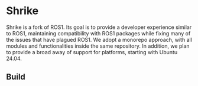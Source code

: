 # Shrike

Shrike is a fork of ROS1. Its goal is to provide a developer experience similar to ROS1, maintaining compatibility with ROS1 packages while fixing many of the issues that have plagued ROS1.
We adopt a monorepo approach, with all modules and functionalities inside the same repository.
In addition, we plan to provide a broad away of support for platforms, starting with Ubuntu 24.04.

## Build
